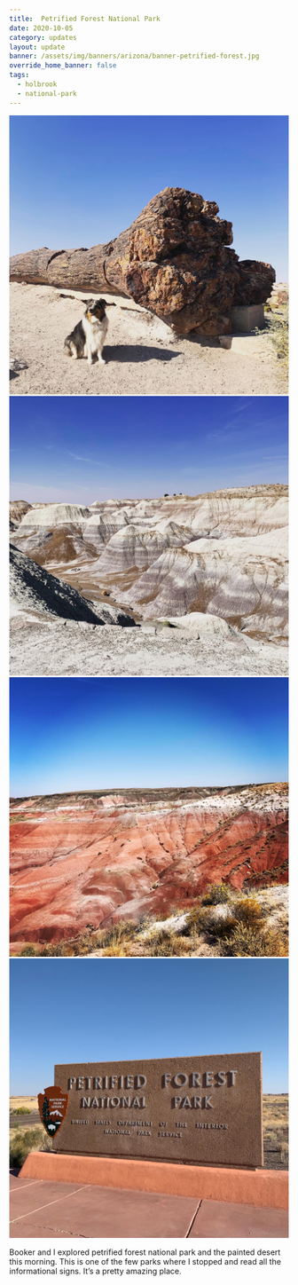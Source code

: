 ```yaml
---
title:  Petrified Forest National Park
date: 2020-10-05
category: updates
layout: update
banner: /assets/img/banners/arizona/banner-petrified-forest.jpg
override_home_banner: false
tags:
  - holbrook
  - national-park
---
```


<div class="img-slider">
    <img src="/assets/img/updates/arizona/petrified-forest/petrified-forest-1.jpg">
    <img src="/assets/img/updates/arizona/petrified-forest/petrified-forest-2.jpg">
    <img src="/assets/img/updates/arizona/petrified-forest/petrified-forest-3.jpg">
    <img src="/assets/img/updates/arizona/petrified-forest/petrified-forest-4.jpg">
</div>

Booker and I explored petrified forest national park and the painted desert this morning. This is one of the few parks where I stopped and read all the informational signs. It’s a pretty amazing place.

